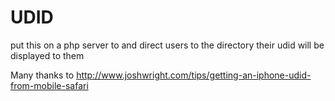 UDID
====

put this on a php server to and direct users to the directory their udid will be displayed to them

Many thanks to http://www.joshwright.com/tips/getting-an-iphone-udid-from-mobile-safari